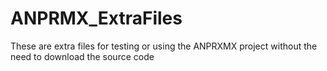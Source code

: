 # ANPRMX_ExtraFiles
These are extra files for testing or using the ANPRXMX project without the need to download the source code
